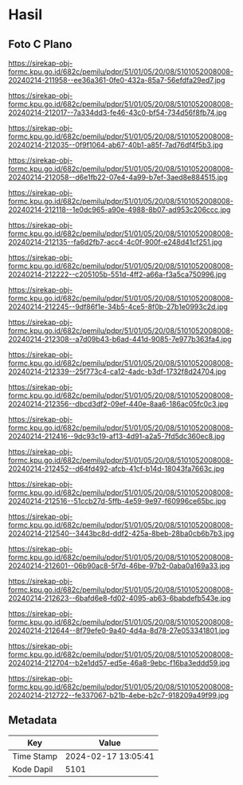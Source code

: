 # Hasil

## Foto C Plano

https://sirekap-obj-formc.kpu.go.id/682c/pemilu/pdpr/51/01/05/20/08/5101052008008-20240214-211958--ee36a361-0fe0-432a-85a7-56efdfa29ed7.jpg

https://sirekap-obj-formc.kpu.go.id/682c/pemilu/pdpr/51/01/05/20/08/5101052008008-20240214-212017--7a334dd3-fe46-43c0-bf54-734d56f8fb74.jpg

https://sirekap-obj-formc.kpu.go.id/682c/pemilu/pdpr/51/01/05/20/08/5101052008008-20240214-212035--0f9f1064-ab67-40b1-a85f-7ad76df4f5b3.jpg

https://sirekap-obj-formc.kpu.go.id/682c/pemilu/pdpr/51/01/05/20/08/5101052008008-20240214-212058--d6e1fb22-07e4-4a99-b7ef-3aed8e884515.jpg

https://sirekap-obj-formc.kpu.go.id/682c/pemilu/pdpr/51/01/05/20/08/5101052008008-20240214-212118--1e0dc965-a90e-4988-8b07-ad953c206ccc.jpg

https://sirekap-obj-formc.kpu.go.id/682c/pemilu/pdpr/51/01/05/20/08/5101052008008-20240214-212135--fa6d2fb7-acc4-4c0f-900f-e248d41cf251.jpg

https://sirekap-obj-formc.kpu.go.id/682c/pemilu/pdpr/51/01/05/20/08/5101052008008-20240214-212222--c205105b-551d-4ff2-a66a-f3a5ca750996.jpg

https://sirekap-obj-formc.kpu.go.id/682c/pemilu/pdpr/51/01/05/20/08/5101052008008-20240214-212245--9df86f1e-34b5-4ce5-8f0b-27b1e0993c2d.jpg

https://sirekap-obj-formc.kpu.go.id/682c/pemilu/pdpr/51/01/05/20/08/5101052008008-20240214-212308--a7d09b43-b6ad-441d-9085-7e977b363fa4.jpg

https://sirekap-obj-formc.kpu.go.id/682c/pemilu/pdpr/51/01/05/20/08/5101052008008-20240214-212339--25f773c4-ca12-4adc-b3df-1732f8d24704.jpg

https://sirekap-obj-formc.kpu.go.id/682c/pemilu/pdpr/51/01/05/20/08/5101052008008-20240214-212356--dbcd3df2-09ef-440e-8aa6-186ac05fc0c3.jpg

https://sirekap-obj-formc.kpu.go.id/682c/pemilu/pdpr/51/01/05/20/08/5101052008008-20240214-212416--9dc93c19-af13-4d91-a2a5-7fd5dc360ec8.jpg

https://sirekap-obj-formc.kpu.go.id/682c/pemilu/pdpr/51/01/05/20/08/5101052008008-20240214-212452--d64fd492-afcb-41cf-b14d-18043fa7663c.jpg

https://sirekap-obj-formc.kpu.go.id/682c/pemilu/pdpr/51/01/05/20/08/5101052008008-20240214-212516--51ccb27d-5ffb-4e59-9e97-f60996ce65bc.jpg

https://sirekap-obj-formc.kpu.go.id/682c/pemilu/pdpr/51/01/05/20/08/5101052008008-20240214-212540--3443bc8d-ddf2-425a-8beb-28ba0cb6b7b3.jpg

https://sirekap-obj-formc.kpu.go.id/682c/pemilu/pdpr/51/01/05/20/08/5101052008008-20240214-212601--06b90ac8-5f7d-46be-97b2-0aba0a169a33.jpg

https://sirekap-obj-formc.kpu.go.id/682c/pemilu/pdpr/51/01/05/20/08/5101052008008-20240214-212623--6bafd6e8-fd02-4095-ab63-6babdefb543e.jpg

https://sirekap-obj-formc.kpu.go.id/682c/pemilu/pdpr/51/01/05/20/08/5101052008008-20240214-212644--8f79efe0-9a40-4d4a-8d78-27e053341801.jpg

https://sirekap-obj-formc.kpu.go.id/682c/pemilu/pdpr/51/01/05/20/08/5101052008008-20240214-212704--b2e1dd57-ed5e-46a8-9ebc-f16ba3eddd59.jpg

https://sirekap-obj-formc.kpu.go.id/682c/pemilu/pdpr/51/01/05/20/08/5101052008008-20240214-212722--fe337067-b21b-4ebe-b2c7-918209a49f99.jpg


## Metadata

| Key        | Value               |
| ---------- | ------------------- |
| Time Stamp | 2024-02-17 13:05:41 |
| Kode Dapil | 5101                |



